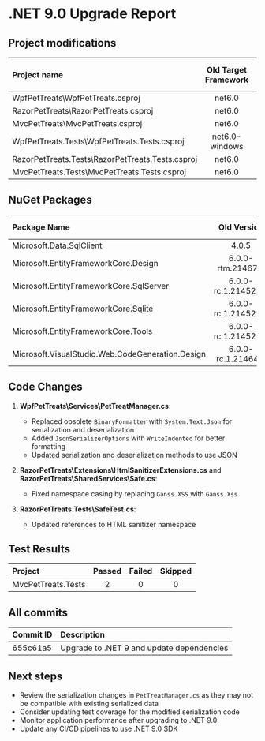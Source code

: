 # .NET 9.0 Upgrade Report

## Project modifications

| Project name                           | Old Target Framework | New Target Framework | Commits                        |
|:--------------------------------------|:-------------------:|:--------------------:|--------------------------------|
| WpfPetTreats\WpfPetTreats.csproj      | net6.0              | net9.0               | 655c61a5                       |
| RazorPetTreats\RazorPetTreats.csproj  | net6.0              | net9.0               | 655c61a5                       |
| MvcPetTreats\MvcPetTreats.csproj      | net6.0              | net9.0               | 655c61a5                       |
| WpfPetTreats.Tests\WpfPetTreats.Tests.csproj | net6.0-windows | net9.0-windows     | 655c61a5                       |
| RazorPetTreats.Tests\RazorPetTreats.Tests.csproj | net6.0    | net9.0              | 655c61a5                       |
| MvcPetTreats.Tests\MvcPetTreats.Tests.csproj | net6.0        | net9.0              | 655c61a5                       |

## NuGet Packages

| Package Name                                  | Old Version          | New Version | Commit Id |
|:---------------------------------------------|:--------------------:|:-----------:|-----------|
| Microsoft.Data.SqlClient                      | 4.0.5                | 6.0.2       | 655c61a5  |
| Microsoft.EntityFrameworkCore.Design         | 6.0.0-rtm.21467.1    | 9.0.5       | 655c61a5  |
| Microsoft.EntityFrameworkCore.SqlServer      | 6.0.0-rc.1.21452.10  | 9.0.5       | 655c61a5  |
| Microsoft.EntityFrameworkCore.Sqlite         | 6.0.0-rc.1.21452.10  | 9.0.5       | 655c61a5  |
| Microsoft.EntityFrameworkCore.Tools          | 6.0.0-rc.1.21452.10  | 9.0.5       | 655c61a5  |
| Microsoft.VisualStudio.Web.CodeGeneration.Design | 6.0.0-rc.1.21464.1 | 9.0.0      | 655c61a5  |

## Code Changes

1. **WpfPetTreats\Services\PetTreatManager.cs**: 
   - Replaced obsolete `BinaryFormatter` with `System.Text.Json` for serialization and deserialization
   - Added `JsonSerializerOptions` with `WriteIndented` for better formatting
   - Updated serialization and deserialization methods to use JSON

2. **RazorPetTreats\Extensions\HtmlSanitizerExtensions.cs** and **RazorPetTreats\SharedServices\Safe.cs**:
   - Fixed namespace casing by replacing `Ganss.XSS` with `Ganss.Xss`

3. **RazorPetTreats.Tests\SafeTest.cs**:
   - Updated references to HTML sanitizer namespace

## Test Results

| Project | Passed | Failed | Skipped |
|:--------|:------:|:------:|:-------:|
| MvcPetTreats.Tests | 2 | 0 | 0 |

## All commits

| Commit ID              | Description                                |
|:-----------------------|:-------------------------------------------|
| 655c61a5               | Upgrade to .NET 9 and update dependencies  |

## Next steps

- Review the serialization changes in `PetTreatManager.cs` as they may not be compatible with existing serialized data
- Consider updating test coverage for the modified serialization code
- Monitor application performance after upgrading to .NET 9.0
- Update any CI/CD pipelines to use .NET 9.0 SDK